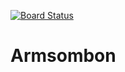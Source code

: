 [![Board Status](https://dev.azure.com/armsomboon2/49ddb622-8ac3-42a8-bde3-504ef65987c2/613c0b86-9873-4761-81f7-d6a20d23277d/_apis/work/boardbadge/e57b87fd-a601-4889-8578-d7dab39e2d94)](https://dev.azure.com/armsomboon2/49ddb622-8ac3-42a8-bde3-504ef65987c2/_boards/board/t/613c0b86-9873-4761-81f7-d6a20d23277d/Microsoft.RequirementCategory)
# Armsombon